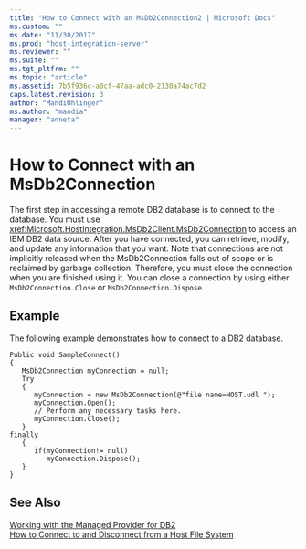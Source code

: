 ```yaml
---
title: "How to Connect with an MsDb2Connection2 | Microsoft Docs"
ms.custom: ""
ms.date: "11/30/2017"
ms.prod: "host-integration-server"
ms.reviewer: ""
ms.suite: ""
ms.tgt_pltfrm: ""
ms.topic: "article"
ms.assetid: 7b5f936c-a0cf-47aa-adc0-2130a74ac7d2
caps.latest.revision: 3
author: "MandiOhlinger"
ms.author: "mandia"
manager: "anneta"
---
```

# How to Connect with an MsDb2Connection
The first step in accessing a remote DB2 database is to connect to the database. You must use <xref:Microsoft.HostIntegration.MsDb2Client.MsDb2Connection> to access an IBM DB2 data source. After you have connected, you can retrieve, modify, and update any information that you want. Note that connections are not implicitly released when the MsDb2Connection falls out of scope or is reclaimed by garbage collection. Therefore, you must close the connection when you are finished using it. You can close a connection by using either `MsDb2Connection.Close` or `MsDb2Connection.Dispose`.  
  
## Example  
 The following example demonstrates how to connect to a DB2 database.  
  
```  
Public void SampleConnect()  
{  
   MsDb2Connection myConnection = null;  
   Try  
   {  
      myConnection = new MsDb2Connection(@"file name=HOST.udl ");  
      myConnection.Open();  
      // Perform any necessary tasks here.  
      myConnection.Close();  
   }  
finally  
   {  
      if(myConnection!= null)  
         myConnection.Dispose();  
   }  
}  
```  
  
## See Also  
 [Working with the Managed Provider for DB2](../core/working-with-the-managed-provider-for-db21.md)   
 [How to Connect to and Disconnect from a Host File System](../core/how-to-connect-to-and-disconnect-from-a-host-file-system2.md)